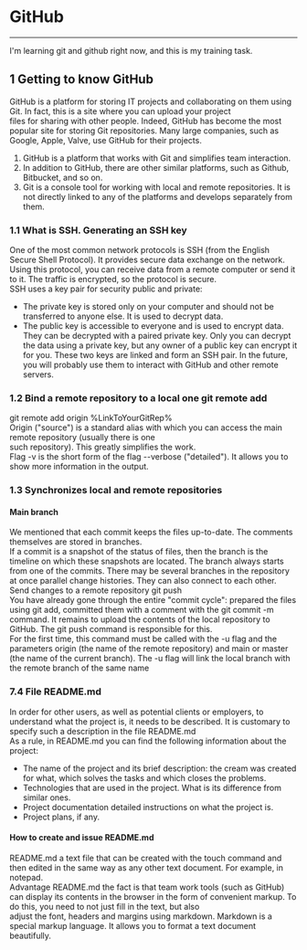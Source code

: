 # GitHub
---
I'm learning git and github right now, and this is my training task.

## 1 Getting to know GitHub

GitHub is a platform for storing IT projects and collaborating on them using Git. In fact, this is a site where you can upload your project <br>
files for sharing with other people. Indeed, GitHub has become the most popular site for storing Git repositories. Many large companies, such as Google, Apple, Valve, use GitHub for their projects. <br>
1. GitHub is a platform that works with Git and simplifies team interaction.
2. In addition to GitHub, there are other similar platforms, such as Github, Bitbucket, and so on.
3. Git is a console tool for working with local and remote repositories. It is not directly linked to any of the platforms and develops separately from them.

### 1.1 What is SSH. Generating an SSH key

One of the most common network protocols is SSH (from the English Secure Shell Protocol). It provides secure data   exchange on the network. Using this protocol, you can receive data from a remote computer or send it to it. The   traffic is encrypted, so the protocol is secure.  
SSH uses a key pair for security public and private:
* The private key is stored only on your computer and should not be transferred to anyone else. It is used to decrypt data.
* The public key is accessible to everyone and is used to encrypt data. They can be decrypted with a paired private key.
Only you can decrypt the data using a private key, but any owner of a public key can encrypt it for you. These two   keys are linked and form an SSH pair. In the future, you will probably use them to interact with GitHub and other   remote servers.

### 1.2 Bind a remote repository to a local one git remote add

git remote add origin %LinkToYourGitRep%   
Origin ("source") is a standard alias with which you can access the main remote repository (usually there is one   
such repository). This greatly simplifies the work.  
Flag -v is the short form of the flag --verbose ("detailed"). It allows you to show more information in the output.  

### 1.3 Synchronizes local and remote repositories

#### Main branch  
We mentioned that each commit keeps the files up-to-date. The comments themselves are stored in branches.  
If a commit is a snapshot of the status of files, then the branch is the timeline on which these snapshots are located. The branch always starts from one of the commits. There may be several branches in the   repository at once parallel change histories. They can also connect to each other.  
Send changes to a remote repository git push  
You have already gone through the entire "commit cycle": prepared the files using git add, committed them with a comment with the git commit -m command. It remains to upload the contents of the local repository to   GitHub. The git push command is responsible for this.  
For the first time, this command must be called with the -u flag and the parameters origin (the name of the remote repository) and main or master (the name of the current branch). The -u flag will link the local   branch with the remote branch of the same name

### 7.4 File README.md
In order for other users, as well as potential clients or employers, to understand what the project is, it needs to be described. It is customary to specify such a description in the file README.md   
As a rule, in README.md you can find the following information about the project:
* The name of the project and its brief description: the cream was created for what, which solves the tasks and which closes the problems.
* Technologies that are used in the project. What is its difference from similar ones.
* Project documentation detailed instructions on what the project is.
* Project plans, if any.
#### How to create and issue README.md  

README.md a text file that can be created with the touch command and then edited in the same way as any other text document. For example, in notepad.  
Advantage README.md the fact is that team work tools (such as GitHub) can display its contents in the browser in the form of convenient markup. To do this, you need to not just fill in the text, but also  
adjust the font, headers and margins using markdown. Markdown is a special markup language. It allows you to format a text document beautifully.  


